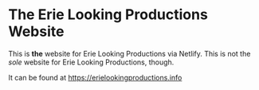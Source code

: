# The Erie Looking Productions Website

This is **the** website for Erie Looking Productions via Netlify.  This is not the *sole* website for Erie Looking Productions, though.

It can be found at <https://erielookingproductions.info>
